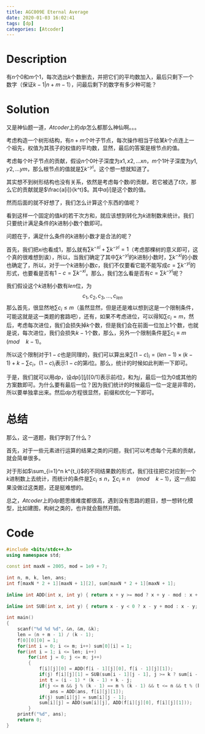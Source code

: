 ```yaml
---
title: AGC009E Eternal Average
date: 2020-01-03 16:02:41
tags: [dp]
categories: [Atcoder]
---
```


# Description

有$n$个0和$m$个1，每次选出$k$个数删去，并把它们的平均数加入，最后只剩下一个数字（保证$k-1|n+m-1$），问最后剩下的数字有多少种可能？

<!--more-->

# Solution

又是神仙题一道，$Atcoder$上的$dp$怎么都那么神仙啊。。。

考虑构造一个树形结构，有$n+m$个叶子节点，每次操作相当于给某$k$个点连上一个祖先，权值为其孩子的权值的平均数，显然，最后的答案是根节点的值。

考虑每个叶子节点的贡献，假设$n$个$0$叶子深度为$x1,x2,...xn$，$m$个$1$叶子深度为$y1,y2,...ym$，那么根节点的值就是$\sum k^{-yi}$。这个想一想就知道了。

其实想不到树形结构也没有关系，依然是考虑每个数$i$的贡献，若它被选了$t$次，那么它的贡献就是$\frac{a[i]}{k^t}$。其中$a[i]$是这个数的值。

然而后面的就不好想了，我们怎么计算这个东西的值呢？

看到这样一个固定的值$k$的若干次方和，就应该想到转化为$k$进制数来统计。我们只要统计满足条件的$k$进制小数个数即可。

问题在于，满足什么条件的$k$进制小数才是合法的呢？

首先，我们把$xi$也看成$1$，那么就有$\sum k^{-xi}+\sum k^{-yi}=1$（考虑那棵树的意义即可，这个真的很难想到诶），所以，当我们确定了其中$\sum k^{-yi}$的$k$进制小数时，$\sum k^{-xi}$的小数也确定了，所以，对于一个$k$进制小数$c$，我们不仅要看它能不能写成$c=\sum k^{-yi}$的形式，也要看是否有$1-c=\sum k^{-xi}$。那么，我们怎么看是否有$c=\sum k^{-yi}$呢？

我们假设这个$k$进制小数有$len$位，为
$$
c_1,c_2,c_3,...,c_{len}
$$
那么首先，很显然地$\sum c_i\le m$（虽然显然，但是还是难以想到这是一个限制条件，可能这就是这一类题的套路吧），还有，如果不考虑进位，可以得知$\sum c_i=m$，然后，考虑每次进位，我们会损失掉$k$个数，但是我们会在前面一位加上1个数，也就是说，每次进位，我们会损失$k-1$个数，那么，另外一个限制条件是$\sum c_i\equiv m\quad (mod\quad k-1)$。

所以这个限制对于$1-c$也是同理的，我们可以算出来$\sum(1-c)_i=(len-1)\times (k-1)+k-\sum c_i$，$(1-c)_i$表示$1-c$的第$i$位。那么，统计的时候如此判断一下即可。

于是，我们就可以用$dp$，设$dp[i][j][0/1]$表示前$i$位，和为$j$，最后一位为$0$或其他的方案数即可。为什么要有最后一位？因为我们统计的时候最后一位一定是非零的，所以要单独拿出来。然后$dp$方程很显然，前缀和优化一下即可。

# 总结

那么，这一道题，我们学到了什么？

首先，对于一些元素进行运算的结果之类的问题，我们可以考虑每个元素的贡献，就会简单很多。

对于形如$\sum_{i=1}^n k^{t_i}$的不同结果数的形式，我们往往把它对应到一个$k$进制数上去统计，而统计的条件是$\sum c_i \le n$，$\sum c_i \equiv n\quad (mod\quad k-1)$，这一点如果没做过这类题，还是挺难想的。

总之，$Atcoder$上的$dp$题思维难度都很高，遇到没有思路的题目，想一想转化模型，比如建图，构树之类的，也许就会豁然开朗。

# Code

```c++
#include <bits/stdc++.h>
using namespace std;
 
const int maxN = 2005, mod = 1e9 + 7;
 
int n, m, k, len, ans;
int f[maxN * 2 + 1][maxN + 1][2], sum[maxN * 2 + 1][maxN + 1];
 
inline int ADD(int x, int y) { return x + y >= mod ? x + y - mod : x + y; }
 
inline int SUB(int x, int y) { return x - y < 0 ? x - y + mod : x - y; }
 
int main()
{
	scanf("%d %d %d", &n, &m, &k);
	len = (n + m - 1) / (k - 1);
	f[0][0][0] = 1;
	for(int i = 0; i <= m; i++) sum[0][i] = 1;
	for(int i = 1; i <= len; i++)
		for(int j = 0; j <= m; j++)
		{
			f[i][j][0] = ADD(f[i - 1][j][0], f[i - 1][j][1]);
			if(j) f[i][j][1] = SUB(sum[i - 1][j - 1], j >= k ? sum[i - 1][j - k] : 0);
			int t = (i - 1) * (k - 1) + k - j;
			if(j <= m && j % (k - 1) == m % (k - 1) && t <= n && t % (k - 1) == n % (k - 1)) 
				ans = ADD(ans, f[i][j][1]);
			if(j) sum[i][j] = sum[i][j - 1];
			sum[i][j] = ADD(sum[i][j], ADD(f[i][j][0], f[i][j][1]));
		}
	printf("%d", ans);
	return 0;
}
```

